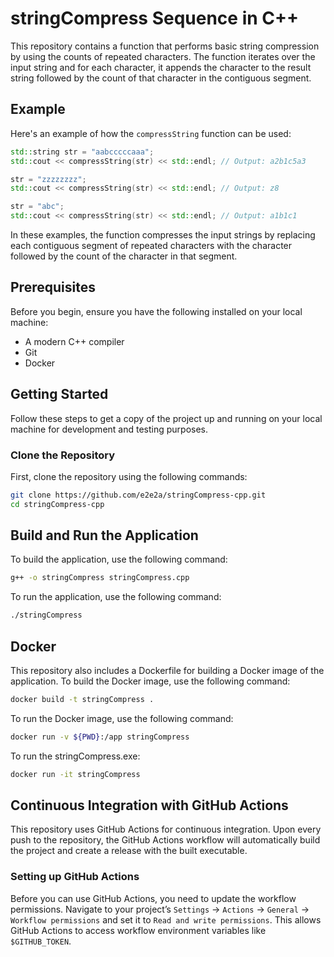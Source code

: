# stringCompress Sequence in C++

This repository contains a function that performs basic string compression by using the counts of repeated characters. The function iterates over the input string and for each character, it appends the character to the result string followed by the count of that character in the contiguous segment.

## Example
Here's an example of how the `compressString` function can be used:
```cpp
std::string str = "aabcccccaaa";
std::cout << compressString(str) << std::endl; // Output: a2b1c5a3

str = "zzzzzzzz";
std::cout << compressString(str) << std::endl; // Output: z8

str = "abc";
std::cout << compressString(str) << std::endl; // Output: a1b1c1

```
In these examples, the function compresses the input strings by replacing each contiguous segment of repeated characters with the character followed by the count of the character in that segment.

## Prerequisites

Before you begin, ensure you have the following installed on your local machine:

- A modern C++ compiler
- Git
- Docker

## Getting Started

Follow these steps to get a copy of the project up and running on your local machine for development and testing purposes.

### Clone the Repository

First, clone the repository using the following commands:

```bash
git clone https://github.com/e2e2a/stringCompress-cpp.git
cd stringCompress-cpp
```

## Build and Run the Application

To build the application, use the following command:

```bash
g++ -o stringCompress stringCompress.cpp
```

To run the application, use the following command:

```bash
./stringCompress
```

## Docker

This repository also includes a Dockerfile for building a Docker image of the application. To build the Docker image, use the following command:

```bash
docker build -t stringCompress .
```

To run the Docker image, use the following command:

```bash
docker run -v ${PWD}:/app stringCompress
```

To run the stringCompress.exe:

```bash
docker run -it stringCompress
```
## Continuous Integration with GitHub Actions

This repository uses GitHub Actions for continuous integration. Upon every push to the repository, the GitHub Actions workflow will automatically build the project and create a release with the built executable.

### Setting up GitHub Actions

Before you can use GitHub Actions, you need to update the workflow permissions. Navigate to your project’s `Settings` -> `Actions` -> `General` -> `Workflow permissions` and set it to `Read and write permissions`. This allows GitHub Actions to access workflow environment variables like `$GITHUB_TOKEN`.

